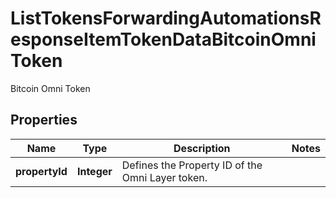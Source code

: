 

# ListTokensForwardingAutomationsResponseItemTokenDataBitcoinOmniToken

Bitcoin Omni Token

## Properties

Name | Type | Description | Notes
------------ | ------------- | ------------- | -------------
**propertyId** | **Integer** | Defines the Property ID of the Omni Layer token. | 



